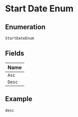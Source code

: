 
# Start Date Enum

## Enumeration

`StartDateEnum`

## Fields

| Name |
|  --- |
| `Asc` |
| `Desc` |

## Example

```
desc
```

